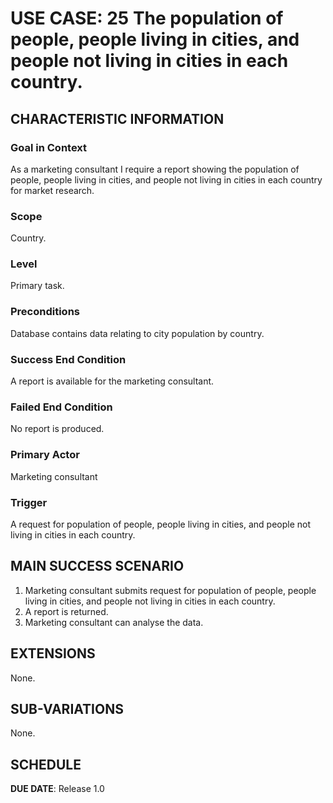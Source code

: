 # USE CASE: 25 The population of people, people living in cities, and people not living in cities in each country.
## CHARACTERISTIC INFORMATION

### Goal in Context

As a marketing consultant I require a report showing the population of people, people living in cities, and people not living in cities in each country for market research.

### Scope

Country.

### Level

Primary task.

### Preconditions

Database contains data relating to city population by country.

### Success End Condition

A report is available for the marketing consultant.

### Failed End Condition

No report is produced.

### Primary Actor

Marketing consultant

### Trigger

A request for population of people, people living in cities, and people not living in cities in each country.

## MAIN SUCCESS SCENARIO

1. Marketing consultant submits request for population of people, people living in cities, and people not living in cities in each country.
2. A report is returned.
3. Marketing consultant can analyse the data.

## EXTENSIONS

None.

## SUB-VARIATIONS

None.

## SCHEDULE

**DUE DATE**: Release 1.0